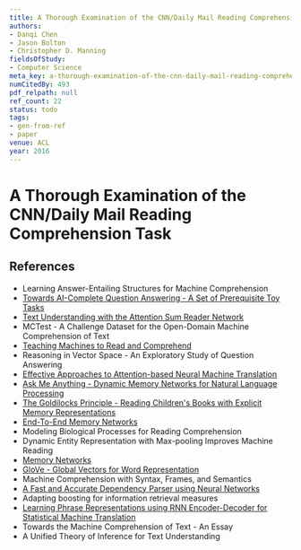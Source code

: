 ```yaml
---
title: A Thorough Examination of the CNN/Daily Mail Reading Comprehension Task
authors:
- Danqi Chen
- Jason Bolton
- Christopher D. Manning
fieldsOfStudy:
- Computer Science
meta_key: a-thorough-examination-of-the-cnn-daily-mail-reading-comprehension-task
numCitedBy: 493
pdf_relpath: null
ref_count: 22
status: todo
tags:
- gen-from-ref
- paper
venue: ACL
year: 2016
---
```


# A Thorough Examination of the CNN/Daily Mail Reading Comprehension Task

## References

- Learning Answer-Entailing Structures for Machine Comprehension
- [Towards AI-Complete Question Answering - A Set of Prerequisite Toy Tasks](./towards-ai-complete-question-answering-a-set-of-prerequisite-toy-tasks.md)
- [Text Understanding with the Attention Sum Reader Network](./text-understanding-with-the-attention-sum-reader-network.md)
- MCTest - A Challenge Dataset for the Open-Domain Machine Comprehension of Text
- [Teaching Machines to Read and Comprehend](./teaching-machines-to-read-and-comprehend.md)
- Reasoning in Vector Space - An Exploratory Study of Question Answering
- [Effective Approaches to Attention-based Neural Machine Translation](./effective-approaches-to-attention-based-neural-machine-translation.md)
- [Ask Me Anything - Dynamic Memory Networks for Natural Language Processing](./ask-me-anything-dynamic-memory-networks-for-natural-language-processing.md)
- [The Goldilocks Principle - Reading Children's Books with Explicit Memory Representations](./the-goldilocks-principle-reading-children-s-books-with-explicit-memory-representations.md)
- [End-To-End Memory Networks](./end-to-end-memory-networks.md)
- Modeling Biological Processes for Reading Comprehension
- Dynamic Entity Representation with Max-pooling Improves Machine Reading
- [Memory Networks](./memory-networks.md)
- [GloVe - Global Vectors for Word Representation](./glove-global-vectors-for-word-representation.md)
- Machine Comprehension with Syntax, Frames, and Semantics
- [A Fast and Accurate Dependency Parser using Neural Networks](./a-fast-and-accurate-dependency-parser-using-neural-networks.md)
- Adapting boosting for information retrieval measures
- [Learning Phrase Representations using RNN Encoder-Decoder for Statistical Machine Translation](./learning-phrase-representations-using-rnn-encoder-decoder-for-statistical-machine-translation.md)
- Towards the Machine Comprehension of Text - An Essay
- A Unified Theory of Inference for Text Understanding
